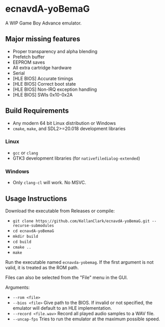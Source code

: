 # ecnavdA-yoBemaG
A WIP Game Boy Advance emulator.

## Major missing features
* Proper transparency and alpha blending
* Prefetch buffer
* EEPROM saves
* All extra cartridge hardware
* Serial
* [HLE BIOS] Accurate timings
* [HLE BIOS] Correct boot state
* [HLE BIOS] Non-IRQ exception handling
* [HLE BIOS] SWIs 0x10-0x2A

## Build Requirements
* Any modern 64 bit Linux distribution or Windows
* `cmake`, `make`, and SDL2>=20.018 development libraries
### Linux
* `gcc` or `clang`
* GTK3 development libraries (for `nativefiledialog-extended`)
### Windows
* Only `clang-cl` will work. No MSVC.

## Usage Instructions
Download the executable from Releases or compile:
* `git clone https://github.com/KellanClark/ecnavdA-yoBemaG.git --recurse-submodules`
* `cd ecnavdA-yoBemaG`
* `mkdir build`
* `cd build`
* `cmake ..`
* `make`

Run the executable named `ecnavda-yobemag`. If the first argument is not valid, it is treated as the ROM path.

Files can also be selected from the "File" menu in the GUI.

Arguments:
* `--rom <file>`
* `--bios <file>` Give path to the BIOS. If invalid or not specified, the emulator will default to an HLE implementation.
* `--record <file.wav>` Record all played audio samples to a WAV file.
* `--uncap-fps` Tries to run the emulator at the maximum possible speed.
